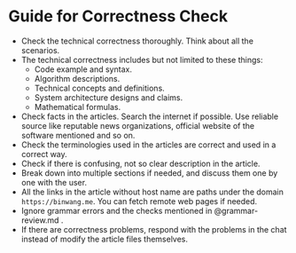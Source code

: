 # Guide for Correctness Check

* Check the technical correctness thoroughly. Think about all the scenarios.
* The technical correctness includes but not limited to these things:
  * Code example and syntax.
  * Algorithm descriptions.
  * Technical concepts and definitions.
  * System architecture designs and claims.
  * Mathematical formulas.
* Check facts in the articles. Search the internet if possible. Use reliable source like reputable news organizations, official website of the software mentioned and so on.
* Check the terminologies used in the articles are correct and used in a correct way.
* Check if there is confusing, not so clear description in the article.
* Break down into multiple sections if needed, and discuss them one by one with the user.
* All the links in the article without host name are paths under the domain `https://binwang.me`. You can fetch remote web pages if needed.
* Ignore grammar errors and the checks mentioned in @grammar-review.md .
* If there are correctness problems, respond with the problems in the chat instead of modify the article files themselves.
